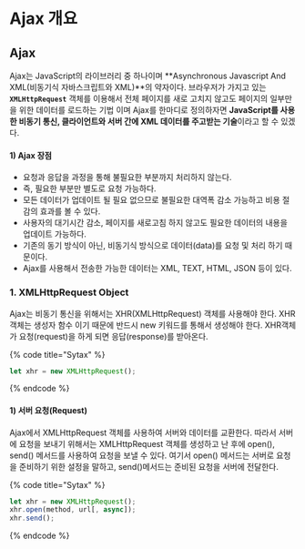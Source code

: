 # Ajax 개요

## Ajax

Ajax는 JavaScript의 라이브러리 중 하나이며 **Asynchronous Javascript And XML\(비동기식 자바스크립트와 XML\)**의 약자이다. 브라우저가 가지고 있는 **`XMLHttpRequest`** 객체를 이용해서 전체 페이지를 새로 고치지 않고도 페이지의 일부만을 위한 데이터를 로드하는 기법 이며 Ajax를 한마디로 정의하자면 **JavaScript를 사용한 비동기 통신, 클라이언트와 서버 간에 XML 데이터를 주고받는 기술**이라고 할 수 있겠다.

#### 1\) Ajax  장점

* 요청과 응답을 과정을 통해 불필요한 부분까지 처리하지 않는다.
* 즉, 필요한 부분만 별도로 요청 가능하다.
* 모든 데이터가 업데이트 될 필요 없으므로 불필요한 대역폭 감소 가능하고 비용 절감의 효과를 볼 수 있다.
* 사용자의 대기시간 감소, 페이지를 새로고침 하지 않고도 필요한 데이터의 내용을 업데이트 가능하다.
* 기존의 동기 방식이 아닌, 비동기식 방식으로 데이터\(data\)를 요청 및 처리 하기 때문이다.
* Ajax를 사용해서 전송한 가능한 데이터는 XML, TEXT, HTML, JSON 등이 있다.

### 1. XMLHttpRequest Object

Ajax는 비동기 통신을 위해서는 XHR\(XMLHttpRequest\) 객체를 사용해야 한다. XHR 객체는 생성자 함수 이기 때문에 반드시 new 키워드를 통해서 생성해야 한다. XHR객체가 요청\(request\)을 하게 되면 응답\(response\)를 받아온다.

{% code title="Sytax" %}
```javascript
let xhr = new XMLHttpRequest();
```
{% endcode %}

#### 1\) 서버 요청\(Request\)

Ajax에서 XMLHttpRequest 객체를 사용하여 서버와 데이터를 교환한다. 따라서 서버에 요청을 보내기 위해서는 XMLHttpRequest 객체를 생성하고 난 후에 open\(\), send\(\) 메서드를 사용하여 요청을 보낼 수 있다. 여기서 open\(\) 메서드는 서버로 요청을 준비하기 위한 설정을 말하고, send\(\)메서드는 준비된 요청을 서버에 전달한다.

{% code title="Sytax" %}
```javascript
let xhr = new XMLHttpRequest();
xhr.open(method, url[, async]);
xhr.send();
```
{% endcode %}



